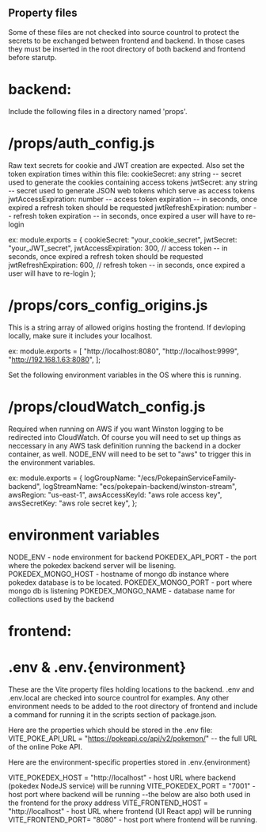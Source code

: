## Property files

Some of these files are not checked into source countrol to protect the secrets to be exchanged between frontend and backend. In those cases they must be inserted in the root directory of both backend and frontend before starutp.

# backend:

Include the following files in a directory named 'props'.

# /props/auth_config.js

Raw text secrets for cookie and JWT creation are expected. Also set the token expiration times within this file:
cookieSecret: any string -- secret used to generate the cookies containing access tokens
jwtSecret: any string -- secret used to generate JSON web tokens which serve as access tokens
jwtAccessExpiration: number -- access token expiration -- in seconds, once expired a refresh token should be requested
jwtRefreshExpiration: number -- refresh token expiration -- in seconds, once expired a user will have to re-login

ex:
module.exports = {
cookieSecret: "your_cookie_secret",
jwtSecret: "your_JWT_secret",
jwtAccessExpiration: 300, // access token -- in seconds, once expired a refresh token should be requested
jwtRefreshExpiration: 600, // refresh token -- in seconds, once expired a user will have to re-login
};

# /props/cors_config_origins.js

This is a string array of allowed origins hosting the frontend. If devloping locally, make sure it includes your localhost.

ex:
module.exports = [
"http://localhost:8080",
"http://localhost:9999",
"http://192.168.1.63:8080",
];

Set the following environment variables in the OS where this is running.

# /props/cloudWatch_config.js

Required when running on AWS if you want Winston logging to be redirected into CloudWatch. Of course you will need to set up things as neccessary in any AWS task definition running the backend in a docker container, as well. NODE_ENV will need to be set to "aws" to trigger this in the environment variables.

ex:
module.exports = {
logGroupName: "/ecs/PokepainServiceFamily-backend",
logStreamName: "ecs/pokepain-backend/winston-stream",
awsRegion: "us-east-1",
awsAccessKeyId: "aws role access key",
awsSecretKey: "aws role secret key",
};

# environment variables

NODE_ENV - node environment for backend
POKEDEX_API_PORT - the port where the pokedex backend server will be lisening.
POKEDEX_MONGO_HOST - hostname of mongo db instance where pokedex database is to be located.
POKEDEX_MONGO_PORT - port where mongo db is listening
POKEDEX_MONGO_NAME - database name for collections used by the backend

# frontend:

# .env & .env.{environment}

These are the Vite property files holding locations to the backend. .env and .env.local are checked into source countrol for examples. Any other
environment needs to be added to the root directory of frontend and include a command for running it in the scripts section of package.json.

Here are the properties which should be stored in the .env file:
VITE_POKE_API_URL = "https://pokeapi.co/api/v2/pokemon/" -- the full URL of the online Poke API.

Here are the environment-specific properties stored in .env.{environment}

VITE_POKEDEX_HOST = "http://localhost" - host URL where backend (pokedex NodeJS service) will be running
VITE_POKEDEX_PORT = "7001" - host port where backend will be running
--the below are also both used in the frontend for the proxy address
VITE_FRONTEND_HOST = "http://localhost" - host URL where frontend (UI React app) will be running
VITE_FRONTEND_PORT= "8080" - host port where frontend will be running.
